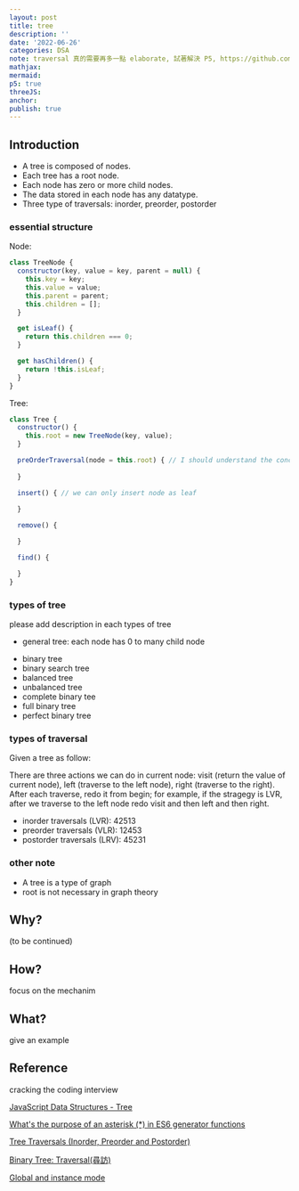```yaml
---
layout: post
title: tree
description: ''
date: '2022-06-26'
categories: DSA
note: traversal 真的需要再多一點 elaborate, 試著解決 P5, https://github.com/processing/p5.js/wiki/Global-and-instance-mode
mathjax:
mermaid:
p5: true
threeJS:
anchor:
publish: true
---
```


## Introduction

* A tree is composed of nodes.
* Each tree has a root node.
* Each node has zero or more child nodes.
* The data stored in each node has any datatype.
* Three type of traversals: inorder, preorder, postorder

### essential structure

Node:

```javascript
class TreeNode {
  constructor(key, value = key, parent = null) {
    this.key = key;
    this.value = value;
    this.parent = parent;
    this.children = [];
  }

  get isLeaf() {
    return this.children === 0;
  }

  get hasChildren() {
    return !this.isLeaf;
  }
}
```

Tree:

```javascript
class Tree {
  constructor() {
    this.root = new TreeNode(key, value);
  }

  preOrderTraversal(node = this.root) { // I should understand the concept first
    
  }

  insert() { // we can only insert node as leaf
    
  }

  remove() {

  }

  find() {

  }
}
```

### types of tree

please add description in each types of tree

* general tree: each node has 0 to many child node

<div id='general_tree' class='h-screen justify-center items-center'>
  <div id='general_tree toggle_erase' class=''></div>
  <div id='general_tree canvas' class='border'></div>
</div>

<script>
  const id = 'general_tree'
  const s = ( sketch ) => {
    sketch.setup = (id) => {
      setupImage('/assets/img/' + id + '.png')
      // setupButton(this.id)
      // setupCanvas(this.id)
      // setupGraphics()
    };
    sketch.draw = function() {
      // image(img, 0, 0, conceptWidth, 400);
      // image(graphic, 0, 0)
    };
  };
  let generalTreeP5 = new p5(s, 'general_tree');
</script>

* binary tree
* binary search tree
* balanced tree
* unbalanced tree
* complete binary tee
* full binary tree
* perfect binary tree

### types of traversal

Given a tree as follow:

<div id='types_of_traversal_tree' class='h-screen justify-center items-center'>
  <div id='types_of_traversal_tree toggle_erase' class=''></div>
  <div id='types_of_traversal_tree canvas' class='border'></div>
</div>

<script>
  // this.id = 'types_of_traversal_tree';
  // this.imagePath = '/assets/img/types_of_traversal_tree.png';
  // this.conceptDiv = document.getElementById(this.id);
  // this.conceptWidth = conceptDiv.offsetWidth;
  // function setup() {
  //   setupImage(this.imagePath)
  //   setupButton(this.id)
  //   setupCanvas(this.id)
  //   setupGraphics()
  // }
  // function draw() {
  //   image(img, 0, 0, this.conceptWidth, 400);
  //   image(graphic, 0, 0)
  // }
</script>

There are three actions we can do in current node: visit (return the value of current node), left (traverse to the left node), right (traverse to the right). After each traverse, redo it from begin; for example, if the stragegy is LVR, after we traverse to the left node redo visit and then left and then right.

* inorder traversals (LVR): 42513
* preorder traversals (VLR): 12453
* postorder traversals (LRV): 45231

### other note

* A tree is a type of graph
* root is not necessary in graph theory

## Why?

(to be continued)

## How?

focus on the mechanim

## What?

give an example

## Reference

cracking the coding interview

[JavaScript Data Structures - Tree](https://www.30secondsofcode.org/articles/s/js-data-structures-tree)

[What's the purpose of an asterisk (*) in ES6 generator functions](https://stackoverflow.com/questions/27778105/whats-the-purpose-of-an-asterisk-in-es6-generator-functions)

[Tree Traversals (Inorder, Preorder and Postorder)](https://www.geeksforgeeks.org/tree-traversals-inorder-preorder-and-postorder/)

[Binary Tree: Traversal(尋訪)](http://alrightchiu.github.io/SecondRound/binary-tree-traversalxun-fang.html#pre)

[Global and instance mode](https://github.com/processing/p5.js/wiki/Global-and-instance-mode)
